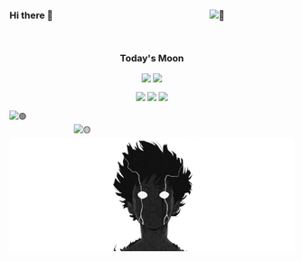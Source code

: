 ### Hi there 👋 [<img width="150" align="right" alt="👧" src="https://count.getloli.com/get/@:MatheusMunizera?theme=rule34">](#)

<br>

<div align="center">
  
### Today's Moon

[![](https://moon-svg.minung.dev/moon.svg)](#)
[![](https://moon-svg.minung.dev/moon.svg?theme=ray)](#)

[![](https://img.shields.io/badge/📄resume-gray?&style=for-the-badge)](https://curriculo.matheusmuniz.dev)
[![](https://img.shields.io/badge/linkedin-%230077B5.svg?&style=for-the-badge&logo=linkedin&logoColor=white)](https://www.linkedin.com/in/matheus-muniz-dantas/)
[![](https://img.shields.io/badge/Gmail-D14836?style=for-the-badge&logo=gmail&logoColor=white)](mailto:matheus.munizera@gmail.com)

</div>

[<img align="left" width="390" alt="🟢" src="https://gist.githubusercontent.com/MatheusMunizera/183afac601433d8a0abbaba8eb72e4f7/raw/general.svg">](#)
[<img align="right" width="390" alt="🟡" src="https://gist.githubusercontent.com/MatheusMunizera/183afac601433d8a0abbaba8eb72e4f7/raw/medias.svg">](#)

[<img align="right" alt="🔴" src="./mob.png">](#)
